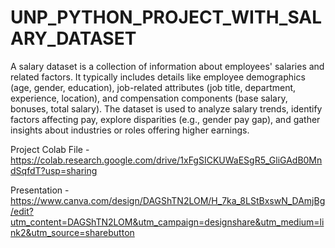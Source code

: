 # UNP_PYTHON_PROJECT_WITH_SALARY_DATASET

A salary dataset is a collection of information about employees' salaries and related factors. It typically includes details like employee demographics (age, gender, education), job-related attributes (job title, department, experience, location), and compensation components (base salary, bonuses, total salary). The dataset is used to analyze salary trends, identify factors affecting pay, explore disparities (e.g., gender pay gap), and gather insights about industries or roles offering higher earnings.

Project Colab File - https://colab.research.google.com/drive/1xFgSICKUWaESgR5_GliGAdB0MndSqfdT?usp=sharing

Presentation - https://www.canva.com/design/DAGShTN2LOM/H_7ka_8LStBxswN_DAmjBg/edit?utm_content=DAGShTN2LOM&utm_campaign=designshare&utm_medium=link2&utm_source=sharebutton 
